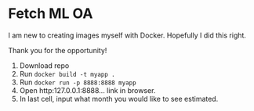 # Fetch ML OA

I am new to creating images myself with Docker. Hopefully I did this right.   

Thank you for the opportunity!    

1. Download repo
2. Run `docker build -t myapp .`
3. Run `docker run -p 8888:8888 myapp`
4. Open http:127.0.0.1:8888... link in browser.
5. In last cell, input what month you would like to see estimated.
